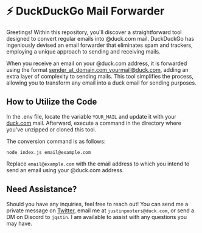 # ⚡️ DuckDuckGo Mail Forwarder

Greetings! Within this repository, you'll discover a straightforward tool designed to convert regular emails into @duck.com mail. DuckDuckGo has ingeniously devised an email forwarder that eliminates spam and trackers, employing a unique approach to sending and receiving mails.

When you receive an email on your @duck.com address, it is forwarded using the format sender_at_domain.com_yourmail@duck.com, adding an extra layer of complexity to sending mails. This tool simplifies the process, allowing you to transform any email into a duck email for sending purposes.

## How to Utilize the Code

In the .env file, locate the variable `YOUR_MAIL` and update it with your [duck.com](https://duck.com) mail. Afterward, execute a command in the directory where you've unzipped or cloned this tool.

The conversion command is as follows:
```
node index.js email@example.com
```

Replace `email@example.com` with the email address to which you intend to send an email using your @duck.com address.

## Need Assistance?

Should you have any inquiries, feel free to reach out! You can send me a private message on [Twitter](https://twitter.com/justinpooters), email me at `justinpooters@duck.com`, or send a DM on Discord to `jqstin`. I am available to assist with any questions you may have.